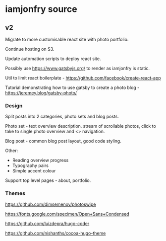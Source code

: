 # iamjonfry source


## v2 
Migrate to more customisable react site with photo portfolio.

Continue hosting on S3.

Update automation scripts to deploy react site.


Possibly use https://www.gatsbyjs.org/ to render as iamjonfry is static.

Util to limit react boilerplate - https://github.com/facebook/create-react-app

Tutorial demonstrating how to use gatsby to create a photo blog - https://jeremey.blog/gatsby-photo/


### Design

Split posts into 2 categories, photo sets and blog posts.

Photo set - text overview description. stream of scrollable photos, click to take to single photo overview and <> navigation.

Blog post - common blog post layout, good code styling.

Other:
- Reading overview progress
- Typography pairs
- Simple accent colour

Support top level pages - about, portfolio.



### Themes
https://github.com/dimsemenov/photoswipe

https://fonts.google.com/specimen/Open+Sans+Condensed

https://github.com/luizdepra/hugo-coder

https://github.com/nishanths/cocoa-hugo-theme


